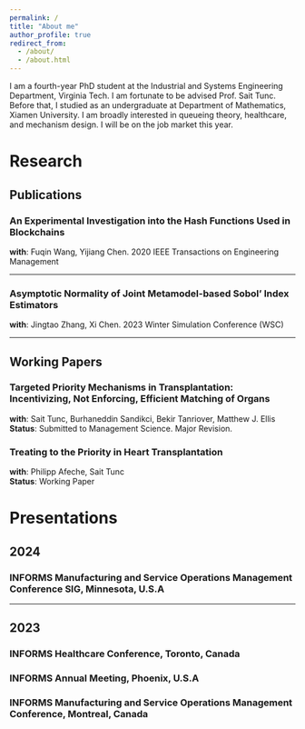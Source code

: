 ```yaml
---
permalink: /
title: "About me"
author_profile: true
redirect_from: 
  - /about/
  - /about.html
---
```


I am a fourth-year PhD student at the Industrial and Systems Engineering Department, Virginia Tech. I am fortunate to be advised Prof. Sait Tunc. Before that, I studied as an undergraduate at Department of Mathematics, Xiamen University. I am broadly interested in queueing theory, healthcare, and mechanism design. I will be on the job market this year. 

# Research

## Publications

### An Experimental Investigation into the Hash Functions Used in Blockchains
**with**: Fuqin Wang, Yijiang Chen. 2020 IEEE Transactions on Engineering Management  

---

### Asymptotic Normality of Joint Metamodel-based Sobol’ Index Estimators
**with**: Jingtao Zhang, Xi Chen. 2023 Winter Simulation Conference (WSC)

---

## Working Papers

### Targeted Priority Mechanisms in Transplantation: Incentivizing, Not Enforcing, Efficient Matching of Organs
**with**: Sait Tunc, Burhaneddin Sandikci, Bekir Tanriover, Matthew J. Ellis  
**Status**: Submitted to Management Science. Major Revision.  

### Treating to the Priority in Heart Transplantation
**with**: Philipp Afeche, Sait Tunc  
**Status**: Working Paper

# Presentations

## 2024

### INFORMS Manufacturing and Service Operations Management Conference SIG, Minnesota, U.S.A

---

## 2023

### INFORMS Healthcare Conference, Toronto, Canada
### INFORMS Annual Meeting, Phoenix, U.S.A
### INFORMS Manufacturing and Service Operations Management Conference, Montreal, Canada
